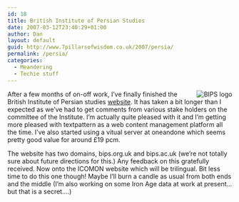 ```yaml
---
id: 18
title: British Institute of Persian Studies
date: 2007-03-12T23:40:29+01:00
author: Dan
layout: default
guid: http://www.7pillarsofwisdom.co.uk/2007/persia/
permalink: /persia/
categories:
  - Meandering
  - Techie stuff
---
```

<img align="right" alt="BIPS logo" title="BIPS logo" src="http://www.nigelpettassociates.co.uk/BIPS/images/logo.jpg" />After a few months of on-off work, I&#8217;ve finally finished the British Institute of Persian studies [website](http://www.bips.ac.uk "BIPS new website"). It has taken a bit longer than I expected as we&#8217;ve had to get comments from various stake holders on the committee of the Institute. I&#8217;m actually quite pleased with it and I&#8217;m getting more pleased with textpattern as a web content management platform all the time. I&#8217;ve also started using a vitual server at oneandone which seems pretty good value for around £19 pcm.

The website has two domains, bips.org.uk and bips.ac.uk (we&#8217;re not totally sure about future directions for this.) Any feedback on this gratefully received. Now onto the ICOMON website which will be trilingual. Bit less time to do this one though! Maybe I&#8217;ll burn a candle as usual from both ends and the middle (I&#8217;m also working on some Iron Age data at work at present&#8230; but that is a secret&#8230;.)